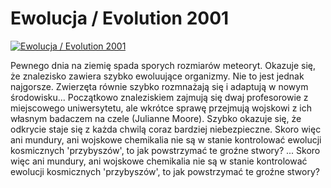 Ewolucja / Evolution 2001 
=============
[![Ewolucja / Evolution 2001 ](http://vidos.pl/images/player.gif)](http://vidos.pl/ewolucja-evolution-2001)

 Pewnego dnia na ziemię spada sporych rozmiarów meteoryt. Okazuje się, że znalezisko zawiera szybko ewoluujące organizmy. Nie to jest jednak najgorsze. Zwierzęta równie szybko rozmnażają się i adaptują w nowym środowisku... Początkowo znaleziskiem zajmują się dwaj profesorowie z miejscowego uniwersytetu, ale wkrótce sprawę przejmują wojskowi z ich własnym badaczem na czele (Julianne Moore). Szybko okazuje się, że odkrycie staje się z każda chwilą coraz bardziej niebezpieczne. Skoro więc ani mundury, ani wojskowe chemikalia nie są w stanie kontrolować ewolucji kosmicznych 'przybyszów', to jak powstrzymać te groźne stwory?  ... Skoro więc ani mundury, ani wojskowe chemikalia nie są w stanie kontrolować ewolucji kosmicznych 'przybyszów', to jak powstrzymać te groźne stwory?

